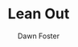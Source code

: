 ---
title: "Lean Out"
author: "Dawn Foster"
isbn: "1910924024"
isbn13: "9781910924020"
rating: "4"
publisher: "Repeater"
pages: "87"
publishYear: "2016"
read: "2020"
goodreads_id: "26025700"
language: "en"
---
